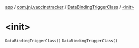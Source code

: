 [app](../../index.md) / [com.jnj.vaccinetracker](../index.md) / [DataBindingTriggerClass](index.md) / [&lt;init&gt;](./-init-.md)

# &lt;init&gt;

`DataBindingTriggerClass()`
`DataBindingTriggerClass()`